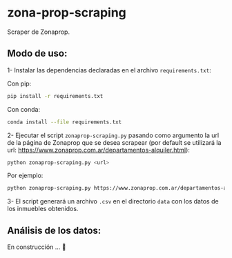 # zona-prop-scraping

Scraper de Zonaprop.

## Modo de uso:

1- Instalar las dependencias declaradas en el archivo `requirements.txt`:

Con pip:

```bash
pip install -r requirements.txt
```

Con conda:

```bash
conda install --file requirements.txt
```

2- Ejecutar el script `zonaprop-scraping.py` pasando como argumento la url de la página de Zonaprop que se desea scrapear (por default se utilizará la url: https://www.zonaprop.com.ar/departamentos-alquiler.html):

```bash
python zonaprop-scraping.py <url>
```

Por ejemplo:

```bash
python zonaprop-scraping.py https://www.zonaprop.com.ar/departamentos-alquiler.html
```

3- El script generará un archivo `.csv` en el directorio `data` con los datos de los inmuebles obtenidos.

## Análisis de los datos:

En construcción ... :construction_worker:
